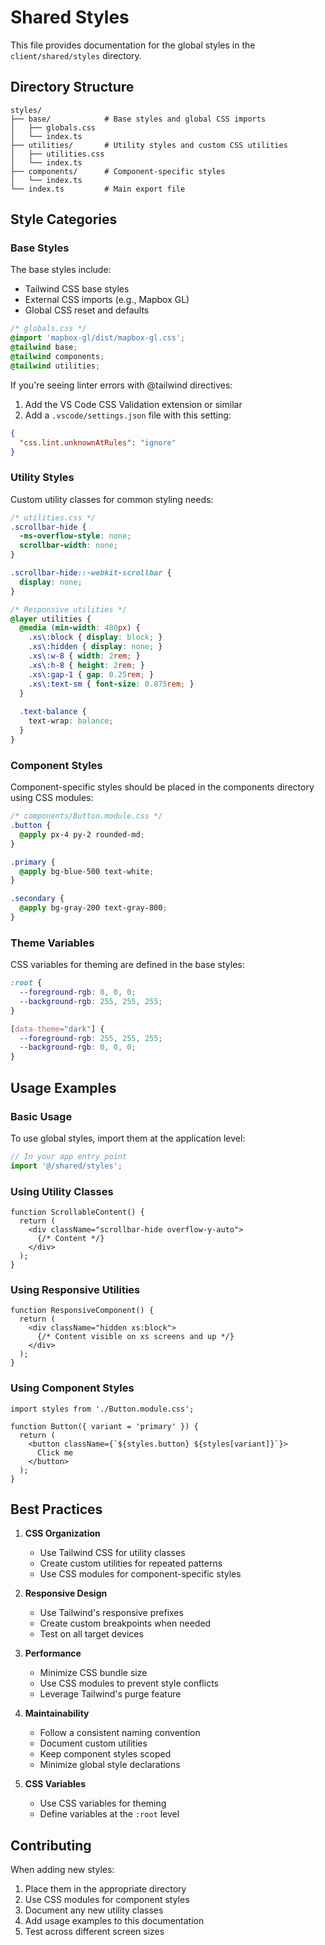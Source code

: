 # Shared Styles

This file provides documentation for the global styles in the `client/shared/styles` directory.

## Directory Structure

```
styles/
├── base/            # Base styles and global CSS imports
│   ├── globals.css
│   └── index.ts
├── utilities/       # Utility styles and custom CSS utilities
│   ├── utilities.css
│   └── index.ts
├── components/      # Component-specific styles
│   └── index.ts
└── index.ts         # Main export file
```

## Style Categories

### Base Styles

The base styles include:
- Tailwind CSS base styles
- External CSS imports (e.g., Mapbox GL)
- Global CSS reset and defaults

```css
/* globals.css */
@import 'mapbox-gl/dist/mapbox-gl.css';
@tailwind base;
@tailwind components;
@tailwind utilities;
```

If you're seeing linter errors with @tailwind directives:
1. Add the VS Code CSS Validation extension or similar
2. Add a `.vscode/settings.json` file with this setting:
```json
{
  "css.lint.unknownAtRules": "ignore"
}
```

### Utility Styles

Custom utility classes for common styling needs:

```css
/* utilities.css */
.scrollbar-hide {
  -ms-overflow-style: none;
  scrollbar-width: none;
}

.scrollbar-hide::-webkit-scrollbar {
  display: none;
}

/* Responsive utilities */
@layer utilities {
  @media (min-width: 480px) {
    .xs\:block { display: block; }
    .xs\:hidden { display: none; }
    .xs\:w-8 { width: 2rem; }
    .xs\:h-8 { height: 2rem; }
    .xs\:gap-1 { gap: 0.25rem; }
    .xs\:text-sm { font-size: 0.875rem; }
  }
  
  .text-balance {
    text-wrap: balance;
  }
}
```

### Component Styles

Component-specific styles should be placed in the components directory using CSS modules:

```css
/* components/Button.module.css */
.button {
  @apply px-4 py-2 rounded-md;
}

.primary {
  @apply bg-blue-500 text-white;
}

.secondary {
  @apply bg-gray-200 text-gray-800;
}
```

### Theme Variables

CSS variables for theming are defined in the base styles:

```css
:root {
  --foreground-rgb: 0, 0, 0;
  --background-rgb: 255, 255, 255;
}

[data-theme="dark"] {
  --foreground-rgb: 255, 255, 255;
  --background-rgb: 0, 0, 0;
}
```

## Usage Examples

### Basic Usage

To use global styles, import them at the application level:

```typescript
// In your app entry point
import '@/shared/styles';
```

### Using Utility Classes

```tsx
function ScrollableContent() {
  return (
    <div className="scrollbar-hide overflow-y-auto">
      {/* Content */}
    </div>
  );
}
```

### Using Responsive Utilities

```tsx
function ResponsiveComponent() {
  return (
    <div className="hidden xs:block">
      {/* Content visible on xs screens and up */}
    </div>
  );
}
```

### Using Component Styles

```tsx
import styles from './Button.module.css';

function Button({ variant = 'primary' }) {
  return (
    <button className={`${styles.button} ${styles[variant]}`}>
      Click me
    </button>
  );
}
```

## Best Practices

1. **CSS Organization**
   - Use Tailwind CSS for utility classes
   - Create custom utilities for repeated patterns
   - Use CSS modules for component-specific styles

2. **Responsive Design**
   - Use Tailwind's responsive prefixes
   - Create custom breakpoints when needed
   - Test on all target devices

3. **Performance**
   - Minimize CSS bundle size
   - Use CSS modules to prevent style conflicts
   - Leverage Tailwind's purge feature

4. **Maintainability**
   - Follow a consistent naming convention
   - Document custom utilities
   - Keep component styles scoped
   - Minimize global style declarations

5. **CSS Variables**
   - Use CSS variables for theming
   - Define variables at the `:root` level

## Contributing

When adding new styles:
1. Place them in the appropriate directory
2. Use CSS modules for component styles
3. Document any new utility classes
4. Add usage examples to this documentation
5. Test across different screen sizes 